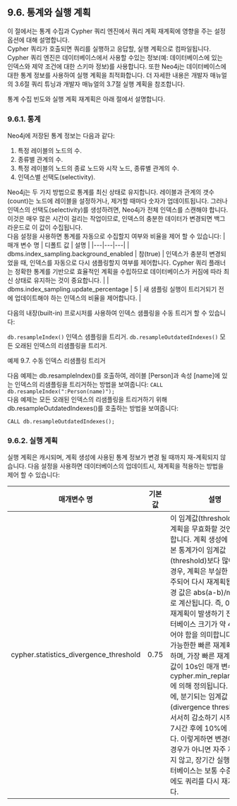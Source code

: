 ## 9.6. 통계와 실행 계획
<div class="abstract">
이 절에서는 통계 수집과 Cypher 쿼리 엔진에서 쿼리 계획 재계획에 영향을 주는 설정 옵션에 대해 설명합니다.
</div>
Cypher 쿼리가 호출되면 쿼리를 실행하고 응답할, 실행 계획으로 컴파일됩니다. Cypher 쿼리 엔진은 데이터베이스에서 사용할 수있는 정보(예: 데이터베이스에 있는 인덱스와 제약 조건에 대한 스키마 정보)를 사용합니다. 또한 Neo4j는 데이터베이스에 대한 통계 정보를 사용하여 실행 계획을 최적화합니다.  
더 자세한 내용은 개발자 매뉴얼의 3.6절 쿼리 튜닝과 개발자 매뉴얼의 3.7절 실행 계획을 참조합니다.

통계 수집 빈도와 실행 계획 재계획은 아래 절에서 설명합니다.

### 9.6.1. 통계
Neo4j에 저장된 통계 정보는 다음과 같다:

1. 특정 레이블의 노드의 수.
2. 종류별 관계의 수.
3. 특정 레이블의 노드의 종료 노드와 시작 노드, 종류별 관계의 수.
4. 인덱스별 선택도(selectivity).

Neo4j는 두 가지 방법으로 통계를 최신 상태로 유지합니다. 레이블과 관계의 갯수(count)는 노드에 레이블을 설정하거나, 제거할 때마다 숫자가 업데이트됩니다. 그러나 인덱스의 선택도(selectivity)를 생성하려면, Neo4j가 전체 인덱스를 스캔해야 합니다. 이것은 매우 많은 시간이 걸리는 작업이므로, 인덱스의 충분한 데이터가 변경되면 백그라운드로 이 값이 수집됩니다.  
다음 설정을 사용하면 통계를 자동으로 수집할지 여부와 비율을 제어 할 수 있습니다:
| 매개 변수 명 | 디폴트 값 | 설명 |
|---|---|---|
| dbms.index_sampling.background_enabled | 참(true) | 인덱스가 충분히 변경되었을 때, 인덱스를 자동으로 다시 샘플링할지 여부를 제어합니다. Cypher 쿼리 플래너는 정확한 통계를 기반으로 효율적인 계획을 수립하므로 데이터베이스가 커짐에 따라 최신 상태로 유지하는 것이 중요합니다. |
| dbms.index_sampling.update_percentage | 5 | 새 샘플링 실행이 트리거되기 전에 업데이트해야 하는 인덱스의 비율을 제어합니다. |

다음의 내장(built-in) 프로시저를 사용하여 인덱스 샘플링을 수동 트리거 할 수 있습니다:

`db.resampleIndex()`
인덱스 샘플링을 트리거.
`db.resampleOutdatedIndexes()`
모든 오래된 인덱스의 리샘플링을 트리거.

예제 9.7. 수동 인덱스 리샘플링 트리거  

다음 예제는 db.resampleIndex()를 호출하여, 레이블 [Person]과 속성 [name]에 있는 인덱스의 리샘플링을 트리거하는 방법을 보여줍니다:
`CALL db.resampleIndex(":Person(name)");`  
다음 예제는 모든 오래된 인덱스의 리샘플링을 트리거하기 위해  db.resampleOutdatedIndexes()를 호출하는 방법을 보여줍니다:

`CALL db.resampleOutdatedIndexes();`  

### 9.6.2. 실행 계획
실행 계획은 캐시되며, 계획 생성에 사용된 통계 정보가 변경 될 때까지 재-계획되지 않습니다. 다음 설정을 사용하면 데이터베이스의 업데이트시, 재계획을 적용하는 방법을 제어 할 수 있습니다:

| 매개변수 명 | 기본값 | 설명 |
|---|---|---|
| cypher.statistics_divergence_threshold | 0.75 | 이 임계값(threshold)은 실행 계획을 무효화할 것인지 결정합니다. 계획 생성에 사용된 기본 통계가이 임계값(threshold)보다 많이 변경된 경우, 계획은 부실한 것으로 간주되어 다시 재계획됩니다. 변경 값은 abs(a-b)/max(a,b)로 계산됩니다. 즉, 0.75 값은 재계획이 발생하기 전에 데이터베이스 크기가 약 4배가 되어야 함을 의미합니다. 값 0은 가능한한 빠른 재계획을 의미하며, 가장 빠른 재계획은 기본값이 10s인 매개 변수 cypher.min_replan_interval에 의해 정의됩니다. 이 간격 후에, 분기되는 임계값(divergence threshold)은 서서히 감소하기 시작하여 약 7시간 후에 10%에 도달합니다. 이렇게하면 변경이 매우 큰 경우가 아니면 자주 재계획되지 않고, 장기간 실행되는 데이터베이스는 보통 수준의 변경에도 쿼리를 다시 재계획됩니다. |

